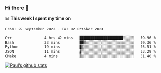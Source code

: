 ### Hi there 👋

📊 **This week I spent my time on**
<!--START_SECTION:waka-->

```txt
From: 25 September 2023 - To: 02 October 2023

C++               4 hrs 42 mins   ████████████████████░░░░░   79.96 %
Bash              33 mins         ██▒░░░░░░░░░░░░░░░░░░░░░░   09.36 %
Python            19 mins         █▒░░░░░░░░░░░░░░░░░░░░░░░   05.51 %
JSON              11 mins         ▓░░░░░░░░░░░░░░░░░░░░░░░░   03.29 %
CMake             4 mins          ▒░░░░░░░░░░░░░░░░░░░░░░░░   01.40 %
```

<!--END_SECTION:waka-->


[![Paul's github stats](https://github-readme-stats.vercel.app/api?username=mickeyouyou&theme=dracula&show_icons=true)](https://github.com/anuraghazra/github-readme-stats)
